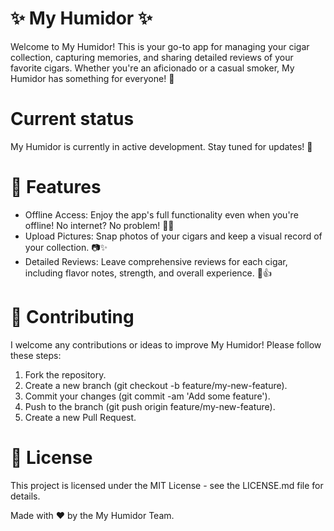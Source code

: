 # ✨ My Humidor ✨

Welcome to My Humidor! This is your go-to app for managing your cigar collection, capturing memories, and sharing detailed reviews of your favorite cigars. Whether you're an aficionado or a casual smoker, My Humidor has something for everyone! 🌟

# Current status
My Humidor is currently in active development. Stay tuned for updates! 🚧

# 🚀 Features
* Offline Access: Enjoy the app's full functionality even when you're offline! No internet? No problem! 📶❌
* Upload Pictures: Snap photos of your cigars and keep a visual record of your collection. 📷✨
* Detailed Reviews: Leave comprehensive reviews for each cigar, including flavor notes, strength, and overall experience. 📝👍

# 🤝 Contributing
  I welcome any contributions or ideas to improve My Humidor! Please follow these steps:
1. Fork the repository.
2. Create a new branch (git checkout -b feature/my-new-feature).
3. Commit your changes (git commit -am 'Add some feature').
4. Push to the branch (git push origin feature/my-new-feature).
5. Create a new Pull Request.
   
# 📜 License
   This project is licensed under the MIT License - see the LICENSE.md file for details.

Made with ❤️ by the My Humidor Team.


